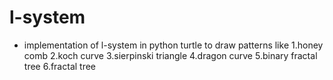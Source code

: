 # l-system
- implementation of l-system in python turtle to draw patterns like
  1.honey comb
  2.koch curve
  3.sierpinski triangle
  4.dragon curve
  5.binary fractal tree
  6.fractal tree
